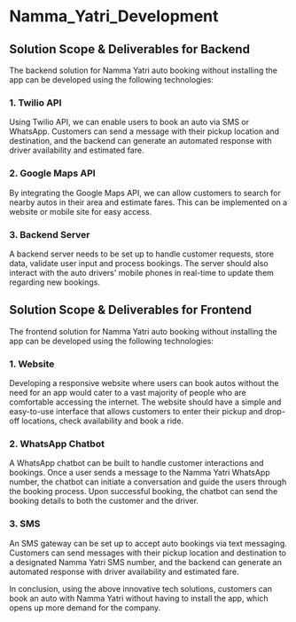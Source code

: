 # Namma_Yatri_Development
## Solution Scope & Deliverables for Backend

The backend solution for Namma Yatri auto booking without installing the app can be developed using the following technologies:

### 1. Twilio API
Using Twilio API, we can enable users to book an auto via SMS or WhatsApp. Customers can send a message with their pickup location and destination, and the backend can generate an automated response with driver availability and estimated fare. 

### 2. Google Maps API
By integrating the Google Maps API, we can allow customers to search for nearby autos in their area and estimate fares. This can be implemented on a website or mobile site for easy access. 

### 3. Backend Server
A backend server needs to be set up to handle customer requests, store data, validate user input and process bookings. The server should also interact with the auto drivers' mobile phones in real-time to update them regarding new bookings.

## Solution Scope & Deliverables for Frontend

The frontend solution for Namma Yatri auto booking without installing the app can be developed using the following technologies:

### 1. Website
Developing a responsive website where users can book autos without the need for an app would cater to a vast majority of people who are comfortable accessing the internet. The website should have a simple and easy-to-use interface that allows customers to enter their pickup and drop-off locations, check availability and book a ride.  

### 2. WhatsApp Chatbot
A WhatsApp chatbot can be built to handle customer interactions and bookings. Once a user sends a message to the Namma Yatri WhatsApp number, the chatbot can initiate a conversation and guide the users through the booking process. Upon successful booking, the chatbot can send the booking details to both the customer and the driver.

### 3. SMS
An SMS gateway can be set up to accept auto bookings via text messaging. Customers can send messages with their pickup location and destination to a designated Namma Yatri SMS number, and the backend can generate an automated response with driver availability and estimated fare.

In conclusion, using the above innovative tech solutions, customers can book an auto with Namma Yatri without having to install the app, which opens up more demand for the company.
